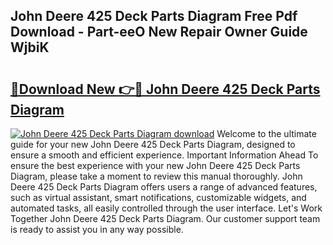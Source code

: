 ## John Deere 425 Deck Parts Diagram Free Pdf Download - Part-eeO New Repair Owner Guide WjbiK

# <h2><a href="http://dfu9ehz.blite.top/?on=John+Deere+425+Deck+Parts+Diagram">🔗Download New 👉🔴 John Deere 425 Deck Parts Diagram</a></h2>

[![John Deere 425 Deck Parts Diagram download](https://i.imgur.com/lujVjoI.png)](http://dfu9ehz.blite.top/?on=John+Deere+425+Deck+Parts+Diagram)
Welcome to the ultimate guide for your new John Deere 425 Deck Parts Diagram, designed to ensure a smooth and efficient experience. Important Information Ahead To ensure the best experience with your new John Deere 425 Deck Parts Diagram, please take a moment to review this manual thoroughly. John Deere 425 Deck Parts Diagram offers users a range of advanced features, such as virtual assistant, smart notifications, customizable widgets, and automated tasks, all easily controlled through the user interface. Let's Work Together John Deere 425 Deck Parts Diagram. Our customer support team is ready to assist you in any way possible.
